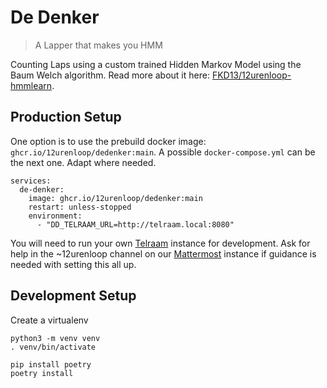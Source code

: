 # De Denker

> A Lapper that makes you HMM 

Counting Laps using a custom trained Hidden Markov Model using the Baum Welch algorithm. Read more about it here: [FKD13/12urenloop-hmmlearn](https://github.com/FKD13/12urenloop-hmmlearn/blob/yeet/report.pdf).

## Production Setup

One option is to use the prebuild docker image: `ghcr.io/12urenloop/dedenker:main`.
A possible `docker-compose.yml` can be the next one. Adapt where needed.

```
services:
  de-denker:
    image: ghcr.io/12urenloop/dedenker:main
    restart: unless-stopped
    environment:
      - "DD_TELRAAM_URL=http://telraam.local:8080"
```

You will need to run your own [Telraam](https://github.com/12urenloop/Telraam) instance for development. Ask for help in the ~12urenloop channel on our [Mattermost](https://chat.zeus.gent) instance if guidance is needed with setting this all up.

## Development Setup

Create a virtualenv

```shell
python3 -m venv venv
. venv/bin/activate
```

```shell
pip install poetry
poetry install
```
